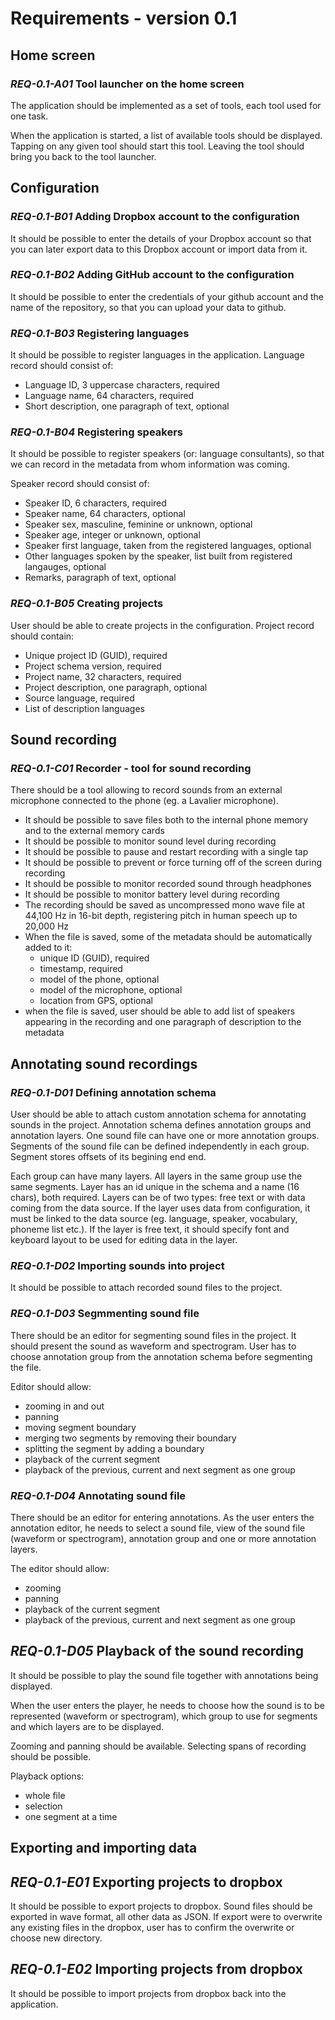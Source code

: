 # Requirements - version 0.1

## Home screen

### *REQ-0.1-A01* Tool launcher on the home screen

The application should be implemented as a set of tools, each tool used for one task.

When the application is started, a list of available tools should be displayed.
Tapping on any given tool should start this tool.
Leaving the tool should bring you back to the tool launcher.

## Configuration

### *REQ-0.1-B01* Adding Dropbox account to the configuration

It should be possible to enter the details of your Dropbox account so that you can later
export data to this Dropbox account or import data from it.

### *REQ-0.1-B02* Adding GitHub account to the configuration

It should be possible to enter the credentials of your github account and the name of the repository,
so that you can upload your data to github.

### *REQ-0.1-B03* Registering languages

It should be possible to register languages in the application. Language record should consist of:

- Language ID, 3 uppercase characters, required
- Language name, 64 characters, required
- Short description, one paragraph of text, optional

### *REQ-0.1-B04* Registering speakers

It should be possible to register speakers (or: language consultants), so that we can record in the metadata
from whom information was coming.

Speaker record should consist of:

- Speaker ID, 6 characters, required
- Speaker name, 64 characters, optional
- Speaker sex, masculine, feminine or unknown, optional
- Speaker age, integer or unknown, optional
- Speaker first language, taken from the registered languages, optional
- Other languages spoken by the speaker, list built from registered langauges, optional
- Remarks, paragraph of text,  optional

### *REQ-0.1-B05* Creating projects

User should be able to create projects in the configuration. Project record should contain:

- Unique project ID (GUID), required
- Project schema version, required
- Project name, 32 characters, required
- Project description, one paragraph, optional
- Source language, required
- List of description languages

## Sound recording

### *REQ-0.1-C01* Recorder - tool for sound recording

There should be a tool allowing to record sounds from an external microphone connected to the phone
(eg. a Lavalier microphone).

- It should be possible to save files both to the internal phone memory and to the external memory cards
- It should be possible to monitor sound level during recording
- It should be possible to pause and restart recording with a single tap
- It should be possible to prevent or force turning off of the screen during recording
- It should be possible to monitor recorded sound through headphones
- It should be possible to monitor battery level during recording
- The recording should be saved as uncompressed mono wave file at 44,100 Hz in 16-bit depth,
  registering pitch in human speech up to 20,000 Hz
- When the file is saved, some of the metadata should be automatically added to it:
  - unique ID (GUID), required
  - timestamp, required
  - model of the phone, optional
  - model of the microphone, optional
  - location from GPS, optional
- when the file is saved, user should be able to add list of speakers appearing in the recording
  and one paragraph of description to the metadata 

## Annotating sound recordings

### *REQ-0.1-D01* Defining annotation schema

User should be able to attach custom annotation schema for annotating sounds in the project.
Annotation schema defines annotation groups and annotation layers.
One sound file can have one or more annotation groups.
Segments of the sound file can be defined independently in each group.
Segment stores offsets of its begining end end.

Each group can have many layers. All layers in the same group use the same segments.
Layer has an id unique in the schema and a name (16 chars), both required.
Layers can be of two types: free text or with data coming from the data source.
If the layer uses data from configuration, it must be linked to the data source (eg. language, speaker, vocabulary, phoneme list etc.).
If the layer is free text, it should specify font and keyboard layout to be used for editing data in the layer.

### *REQ-0.1-D02* Importing sounds into project

It should be possible to attach recorded sound files to the project.

### *REQ-0.1-D03* Segmmenting sound file

There should be an editor for segmenting sound files in the project.
It should present the sound as waveform and spectrogram. 
User has to choose annotation group from the annotation schema before segmenting the file.

Editor should allow:

- zooming in and out
- panning
- moving segment boundary
- merging two segments by removing their boundary
- splitting the segment by adding a boundary
- playback of the current segment
- playback of the previous, current and next segment as one group

### *REQ-0.1-D04* Annotating sound file

There should be an editor for entering annotations.
As the user enters the annotation editor, he needs to select a sound file,
view of the sound file (waveform or spectrogram), annotation group and one or more annotation layers.

The editor should allow:

- zooming
- panning
- playback of the current segment
- playback of the previous, current and next segment as one group

## *REQ-0.1-D05* Playback of the sound recording

It should be possible to play the sound file together with annotations being displayed.

When the user enters the player, he needs to choose how the sound is to be represented
(waveform or spectrogram), which group to use for segments and which layers are to be displayed.

Zooming and panning should be available. Selecting spans of recording should be possible.

Playback options:

- whole file
- selection
- one segment at a time

## Exporting and importing data

## *REQ-0.1-E01* Exporting projects to dropbox

It should be possible to export projects to dropbox.
Sound files should be exported in wave format, all other data as JSON.
If export were to overwrite any existing files in the dropbox, user has to confirm the overwrite or choose 
new directory.

## *REQ-0.1-E02* Importing projects from dropbox

It should be possible to import projects from dropbox back into the application.
